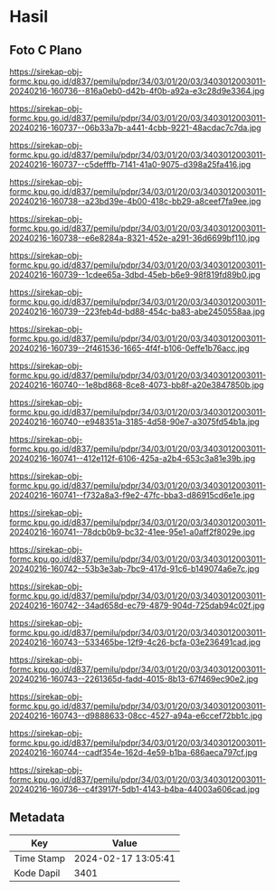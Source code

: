 # Hasil

## Foto C Plano

https://sirekap-obj-formc.kpu.go.id/d837/pemilu/pdpr/34/03/01/20/03/3403012003011-20240216-160736--816a0eb0-d42b-4f0b-a92a-e3c28d9e3364.jpg

https://sirekap-obj-formc.kpu.go.id/d837/pemilu/pdpr/34/03/01/20/03/3403012003011-20240216-160737--06b33a7b-a441-4cbb-9221-48acdac7c7da.jpg

https://sirekap-obj-formc.kpu.go.id/d837/pemilu/pdpr/34/03/01/20/03/3403012003011-20240216-160737--c5defffb-7141-41a0-9075-d398a25fa416.jpg

https://sirekap-obj-formc.kpu.go.id/d837/pemilu/pdpr/34/03/01/20/03/3403012003011-20240216-160738--a23bd39e-4b00-418c-bb29-a8ceef7fa9ee.jpg

https://sirekap-obj-formc.kpu.go.id/d837/pemilu/pdpr/34/03/01/20/03/3403012003011-20240216-160738--e6e8284a-8321-452e-a291-36d6699bf110.jpg

https://sirekap-obj-formc.kpu.go.id/d837/pemilu/pdpr/34/03/01/20/03/3403012003011-20240216-160739--1cdee65a-3dbd-45eb-b6e9-98f819fd89b0.jpg

https://sirekap-obj-formc.kpu.go.id/d837/pemilu/pdpr/34/03/01/20/03/3403012003011-20240216-160739--223feb4d-bd88-454c-ba83-abe2450558aa.jpg

https://sirekap-obj-formc.kpu.go.id/d837/pemilu/pdpr/34/03/01/20/03/3403012003011-20240216-160739--2f461536-1665-4f4f-b106-0effe1b76acc.jpg

https://sirekap-obj-formc.kpu.go.id/d837/pemilu/pdpr/34/03/01/20/03/3403012003011-20240216-160740--1e8bd868-8ce8-4073-bb8f-a20e3847850b.jpg

https://sirekap-obj-formc.kpu.go.id/d837/pemilu/pdpr/34/03/01/20/03/3403012003011-20240216-160740--e948351a-3185-4d58-90e7-a3075fd54b1a.jpg

https://sirekap-obj-formc.kpu.go.id/d837/pemilu/pdpr/34/03/01/20/03/3403012003011-20240216-160741--412e112f-6106-425a-a2b4-653c3a81e39b.jpg

https://sirekap-obj-formc.kpu.go.id/d837/pemilu/pdpr/34/03/01/20/03/3403012003011-20240216-160741--f732a8a3-f9e2-47fc-bba3-d86915cd6e1e.jpg

https://sirekap-obj-formc.kpu.go.id/d837/pemilu/pdpr/34/03/01/20/03/3403012003011-20240216-160741--78dcb0b9-bc32-41ee-95e1-a0aff2f8029e.jpg

https://sirekap-obj-formc.kpu.go.id/d837/pemilu/pdpr/34/03/01/20/03/3403012003011-20240216-160742--53b3e3ab-7bc9-417d-91c6-b149074a6e7c.jpg

https://sirekap-obj-formc.kpu.go.id/d837/pemilu/pdpr/34/03/01/20/03/3403012003011-20240216-160742--34ad658d-ec79-4879-904d-725dab94c02f.jpg

https://sirekap-obj-formc.kpu.go.id/d837/pemilu/pdpr/34/03/01/20/03/3403012003011-20240216-160743--533465be-12f9-4c26-bcfa-03e236491cad.jpg

https://sirekap-obj-formc.kpu.go.id/d837/pemilu/pdpr/34/03/01/20/03/3403012003011-20240216-160743--2261365d-fadd-4015-8b13-67f469ec90e2.jpg

https://sirekap-obj-formc.kpu.go.id/d837/pemilu/pdpr/34/03/01/20/03/3403012003011-20240216-160743--d9888633-08cc-4527-a94a-e6ccef72bb1c.jpg

https://sirekap-obj-formc.kpu.go.id/d837/pemilu/pdpr/34/03/01/20/03/3403012003011-20240216-160744--cadf354e-162d-4e59-b1ba-686aeca797cf.jpg

https://sirekap-obj-formc.kpu.go.id/d837/pemilu/pdpr/34/03/01/20/03/3403012003011-20240216-160736--c4f3917f-5db1-4143-b4ba-44003a606cad.jpg


## Metadata

| Key        | Value               |
| ---------- | ------------------- |
| Time Stamp | 2024-02-17 13:05:41 |
| Kode Dapil | 3401                |



